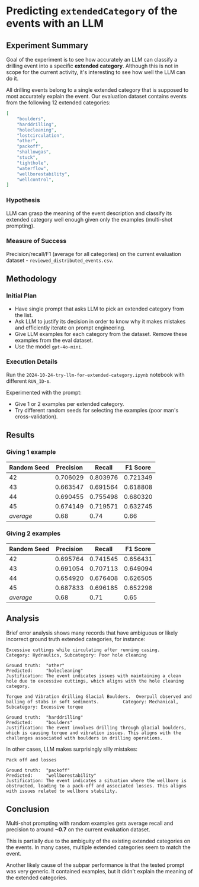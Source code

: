 # Predicting `extendedCategory` of the events with an LLM

## Experiment Summary

Goal of the experiment is to see how accurately an LLM can classify a drilling event
into a specific **extended category**. Although this is not in scope for the current activity, it's interesting to see how well the LLM can do it.

All drilling events belong to a single extended category that is supposed to most accurately explain the event.
Our evaluation dataset contains events from the following 12 extended categories:

```json
[
    "boulders",
    "harddrilling",
    "holecleaning",
    "lostcirculation",
    "other",
    "packoff",
    "shallowgas",
    "stuck",
    "tighthole",
    "waterflow",
    "wellborestability",
    "wellcontrol",
]
```

### Hypothesis

LLM can grasp the meaning of the event description and classify its extended category
well enough given only the examples (multi-shot prompting).

### Measure of Success

Precision/recall/F1 (average for all categories) on the current evaluation dataset - `reviewed_distributed_events.csv`.

## Methodology

### Initial Plan

- Have single prompt that asks LLM to pick an extended category from the list.
- Ask LLM to justify its decision in order to know why it makes mistakes and efficiently iterate on prompt engineering.
- Give LLM examples for each category from the dataset. Remove these examples from the eval dataset.
- Use the model `gpt-4o-mini`.

### Execution Details

Run the `2024-10-24-try-llm-for-extended-category.ipynb` notebook with different `RUN_ID`-s.

Experimented with the prompt:

- Give 1 or 2 examples per extended category.
- Try different random seeds for selecting the examples (poor man's cross-validation).

## Results

### Giving 1 example

| Random Seed | Precision | Recall   | F1 Score |
|-------------|-----------|----------|----------|
| 42          | 0.706029  | 0.803976 | 0.721349 |
| 43          | 0.663547  | 0.691564 | 0.618808 |
| 44          | 0.690455  | 0.755498 | 0.680320 |
| 45          | 0.674149  | 0.719571 | 0.632745 |
| _average_   | 0.68      | 0.74     | 0.66     |

### Giving 2 examples

| Random Seed | Precision | Recall   | F1 Score |
|-------------|-----------|----------|----------|
| 42          | 0.695764  | 0.741545 | 0.656431 |
| 43          | 0.691054  | 0.707113 | 0.649094 |
| 44          | 0.654920  | 0.676408 | 0.626505 |
| 45          | 0.687833  | 0.696185 | 0.652298 |
| _average_   | 0.68      | 0.71     | 0.65     |

## Analysis

Brief error analysis shows many records that have ambiguous or likely incorrect ground truth extended categories, for instance:

```text
Excessive cuttings while circulating after running casing.         Category: Hydraulics, Subcategory: Poor hole cleaning

Ground truth:  "other"
Predicted:     "holecleaning"
Justification: The event indicates issues with maintaining a clean hole due to excessive cuttings, which aligns with the hole cleaning category.
```

```text
Torque and Vibration drilling Glacial Boulders.  Overpull observed and balling of stabs in soft sediments.         Category: Mechanical, Subcategory: Excessive torque

Ground truth:  "harddrilling"
Predicted:     "boulders"
Justification: The event involves drilling through glacial boulders, which is causing torque and vibration issues. This aligns with the challenges associated with boulders in drilling operations.
```

In other cases, LLM makes surprisingly silly mistakes:

```text
Pack off and losses

Ground truth:  "packoff"
Predicted:     "wellborestability"
Justification: The event indicates a situation where the wellbore is obstructed, leading to a pack-off and associated losses. This aligns with issues related to wellbore stability.
```

## Conclusion

Multi-shot prompting with random examples gets average recall and precision to around **~0.7**
on the current evaluation dataset.

This is partially due to the ambiguity of the existing extended categories on the events.
In many cases, multiple extended categories seem to match the event.

Another likely cause of the subpar performance is that the tested prompt was very generic.
It contained examples, but it didn't explain the meaning of the extended categories.
